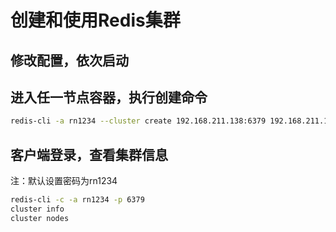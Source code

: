 # 创建和使用Redis集群

## 修改配置，依次启动

## 进入任一节点容器，执行创建命令
```bash
redis-cli -a rn1234 --cluster create 192.168.211.138:6379 192.168.211.138:6380 192.168.211.138:6381 192.168.211.138:6382 192.168.211.138:6383 192.168.211.138:6384 --cluster-replicas 1

```

## 客户端登录，查看集群信息
注：默认设置密码为rn1234

```bash
redis-cli -c -a rn1234 -p 6379
cluster info
cluster nodes
```
